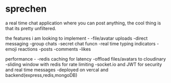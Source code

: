 # sprechen

a real time chat application where you can post anything, the cool thing is that its pretty unfiltered.

the features i am looking to implement -
-file/avatar uploads
-direct messaging
-group chats
-secret chat funcn
-real time typing indicators
-emoji reactions
-posts
-comments
-likes

performance -
-redis caching for latency
-offload files/avatars to cloudinary
-sliding window with redis for rate limiting
-socket.io and JWT for security and real time messages
-deployed on vercal and backend(express,redis,mongoDB)
